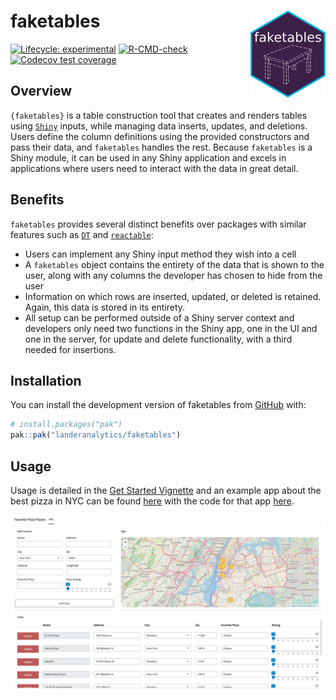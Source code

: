 
<!-- README.md is generated from README.Rmd. Please edit that file -->

# faketables <img src="man/figures/logo.png" align="right" height="139" alt="" />

<!-- badges: start -->

[![Lifecycle:
experimental](https://img.shields.io/badge/lifecycle-experimental-orange.svg)](https://lifecycle.r-lib.org/articles/stages.html#experimental)
[![R-CMD-check](https://github.com/landeranalytics/faketables/actions/workflows/R-CMD-check.yaml/badge.svg)](https://github.com/landeranalytics/faketables/actions/workflows/R-CMD-check.yaml)
[![Codecov test
coverage](https://codecov.io/gh/landeranalytics/faketables/branch/main/graph/badge.svg)](https://app.codecov.io/gh/landeranalytics/faketables?branch=main)
<!-- badges: end -->

## Overview

`{faketables}` is a table construction tool that creates and renders
tables using [`Shiny`](https://shiny.posit.co/) inputs, while managing
data inserts, updates, and deletions. Users define the column
definitions using the provided constructors and pass their data, and
`faketables` handles the rest. Because `faketables` is a Shiny module,
it can be used in any Shiny application and excels in applications where
users need to interact with the data in great detail.

## Benefits

`faketables` provides several distinct benefits over packages with
similar features such as [`DT`](https://rstudio.github.io/DT/) and
[`reactable`](https://glin.github.io/reactable/):

- Users can implement any Shiny input method they wish into a cell
- A `faketables` object contains the entirety of the data that is shown
  to the user, along with any columns the developer has chosen to hide
  from the user
- Information on which rows are inserted, updated, or deleted is
  retained. Again, this data is stored in its entirety.
- All setup can be performed outside of a Shiny server context and
  developers only need two functions in the Shiny app, one in the UI and
  one in the server, for update and delete functionality, with a third
  needed for insertions.

## Installation

You can install the development version of faketables from
[GitHub](https://github.com/) with:

``` r
# install.packages("pak")
pak::pak("landeranalytics/faketables")
```

## Usage

Usage is detailed in the [Get Started
Vignette](articles/faketables.html) and an example app about the best
pizza in NYC can be found
[here](https://landeranalytics.shinyapps.io/faketables/) with the code
for that app [here](articles/favorite_pizza.html).

![](man/figures/preview.jpg)

